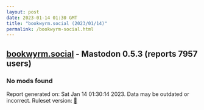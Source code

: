```yaml
---
layout: post
date: 2023-01-14 01:30 GMT
title: "bookwyrm.social (2023/01/14)"
permalink: /bookwyrm-social.html
---
```


## [bookwyrm.social](https://bookwyrm.social) - Mastodon 0.5.3 (reports 7957 users)

### No mods found

Report generated on: Sat Jan 14 01:30:14 2023. Data may be outdated or incorrect.
Ruleset version: [🧁](/version-cupcake)
